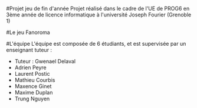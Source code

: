 #Projet jeu de fin d'année
Projet réalisé dans le cadre de l'UE de PROG6 en 3ème année de licence informatique à l'université Joseph Fourier (Grenoble 1)

#Le jeu
Fanoroma

#L'équipe
L'équipe est composée de 6 étudiants, et est supervisée par un enseignant tuteur :
* Tuteur : Gwenael Delaval
* Adrien Peyre
* Laurent Postic
* Mathieu Courbis
* Maxence Ginet
* Maxime Duplan
* Trung Nguyen

